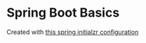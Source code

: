# Spring Boot Basics

Created with [this spring initialzr configuration](https://start.spring.io/#!type=gradle-project&language=kotlin&platformVersion=2.6.3&packaging=jar&jvmVersion=11&groupId=com.adevinta&artifactId=springbootbasics&name=springbootbasics&description=Do%20The%20Backend%20-%20Spring%20Boot%20Basics&packageName=com.adevinta.springbootbasics&dependencies=web)
